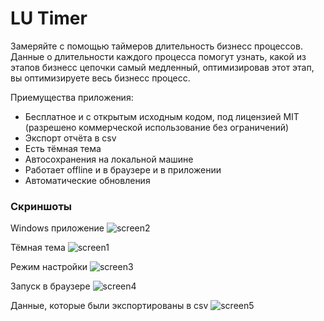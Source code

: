 # LU Timer
Замеряйте с помощью таймеров длительность бизнесс процессов. Данные о длительности каждого процесса помогут узнать, какой из этапов бизнесс цепочки самый медленный, оптимизировав этот этап, вы оптимизируете весь бизнесс процесс.

Приемущества приложения:
* Бесплатное и с открытым исходным кодом, под лицензией MIT (разрешено коммерческой использование без ограничений)
* Экспорт отчёта в csv
* Есть тёмная тема
* Автосохранения на локальной машине
* Работает offline и в браузере и в приложении
* Автоматические обновления

### Скриншоты
Windows приложение
![screen2](https://user-images.githubusercontent.com/2098777/31832228-ea61cbca-b5ce-11e7-8033-ffcc22cc065e.png)

Тёмная тема
![screen1](https://user-images.githubusercontent.com/2098777/31832227-ea443e8e-b5ce-11e7-8f29-50ef2b8cb152.png)

Режим настройки
![screen3](https://user-images.githubusercontent.com/2098777/31832229-ea7e606e-b5ce-11e7-9637-b9ce7a048151.png)

Запуск в браузере
![screen4](https://user-images.githubusercontent.com/2098777/31832224-e9e7d48c-b5ce-11e7-9352-afa5f8eaf244.png)

Данные, которые были экспортированы в csv
![screen5](https://user-images.githubusercontent.com/2098777/31832225-ea086026-b5ce-11e7-8dda-215be26a5871.png)


